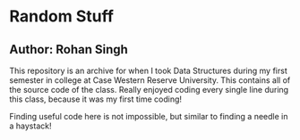 # Random Stuff
## Author: Rohan Singh

This repository is an archive for when I took Data Structures during my first semester in college at Case Western Reserve University. This contains all of the source code of the class. Really enjoyed coding every single line during this class, because it was my first time coding!  

Finding useful code here is not impossible, but similar to finding a needle in a haystack!
